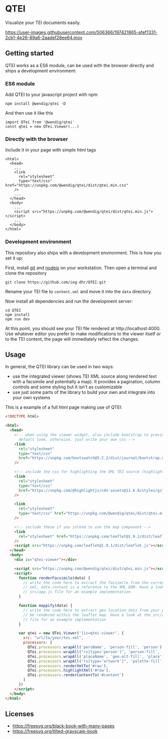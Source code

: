 # QTEI

Visualize your TEI documents easily.


https://user-images.githubusercontent.com/506366/197421865-afef1331-2cb1-4e26-89a6-2aadef28ee64.mov

## Getting started

QTEI works as a ES6 module, can be used with the browser directly and ships a
development environment:

### ES6 module

Add QTEI to your javascript project with npm

    npm install @wendig/qtei -D
    
And then use it like this

    import QTei from '@wendig/qtei'
    const qtei = new QTei.Viewer(...)

### Directly with the browser 
    
Include it in your page with simple html tags

    <html>
      <head>
        ...
        <link
          rel="stylesheet"
          type="text/css" href="https://unpkg.com/@wendig/qtei/dist/qtei.min.css"
        />
        ...
      </head>
      <body>
        ...
        <script src="https://unpkg.com/@wendig/qtei/dist/qtei.min.js"></script>
        ...
      </body>
    </html>

### Development environment

This repository also ships with a development environment. This is how you set
it up:

First, install [git](https://git-scm.com/) and [nodejs](https://nodejs.org/) on
your workstation. Then open a terminal and clone the repository

    git clone https://github.com/ieg-dhr/QTEI.git

Rename your TEI file to `content.xml` and move it into the `data` directory.

Now install all dependencies and run the development server:

    cd QTEI
    npm install
    npm run dev

At this point, you should see your TEI file rendered at http://localhost:4000.
Use whatever editor you prefer to make modifications to the viewer itself or to
the TEI content, the page will immediately reflect the changes.

## Usage

In general, the QTEI library can be used in two ways:

* use the integrated viewer (shows TEI XML source along rendered text
  with a facsimile and potentially a map). It provides a pagination, column
  controls and some styling but it isn't as customizable
* use just some parts of the library to build your own and integrate into your
  own systems

This is a example of a full html page making use of QTEI:

~~~html
<!DOCTYPE html>

<html>
  <head>
    <!-- when using the viewer widget, also include bootstrap to provide a
      default look, otherwise, just write your own css -->
    <link
      rel="stylesheet"
      type="text/css"
      href="https://unpkg.com/bootswatch@5.2.2/dist/journal/bootstrap.min.css"
    />

    <!-- include the css for highlighting the XML TEI source (highlight.js) -->
    <link
      rel="stylesheet"
      type="text/css"
      href="https://unpkg.com/@highlightjs/cdn-assets@11.6.0/styles/github.min.css"
    />

    <link
      rel="stylesheet"
      type="text/css" href="https://unpkg.com/@wendig/qtei/dist/qtei.min.css"
    />

    <!-- include these if you intend to use the map component -->
    <link
      rel="stylesheet" href="https://unpkg.com/leaflet@1.9.1/dist/leaflet.css"
    />
    <script src="https://unpkg.com/leaflet@1.9.1/dist/leaflet.js"></script>
  </head>
  <body>
    <div is="qtei-viewer"></div>

    <script src="https://unpkg.com/@wendig/qtei/dist/qtei.min.js"></script>
    <script>
      function renderFacsimile(data) {
        // write the code here to extract the facsimile from the current page's
        // xml, data.content is a reference to the XML DOM. Have a look at the
        // src/app.js file for an example implementation
      }

      function mappify(data) {
        // write the code here to extract geo location data from your pages to
        // be rendered within the leaflet map. Have a look at the src/app.js
        // file for an example implementation
      }

      var qtei = new QTei.Viewer('[is=qtei-viewer', {
        src: "url/to/your/tei.xml",
        processors: [
          QTei.processors.wrapAll('persName', 'person-fill', 'person'),
          QTei.processors.wrapAll("rs[type='person']", 'person-fill', 'person'),
          QTei.processors.wrapAll('placeName', 'geo-alt-fill', 'place'),
          QTei.processors.wrapAll("rs[type='artwork']", 'palette-fill', 'artwork'),
          QTei.processors.renderXmlTo('#raw'),
          QTei.processors.highlightXml('#raw'),
          QTei.processors.renderContentTo('#content')
        ]
      })
    </script>
  </body>
</html>
~~~

## Licenses

* https://freesvg.org/black-book-with-many-pages
* https://freesvg.org/tilted-grayscale-book
